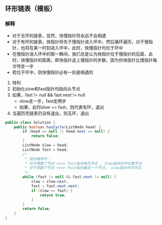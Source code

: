 ## 环形链表（模板）

### 解释
   * 对于无环的链表，显然，快慢指针将永远不会相遇
   * 对于有环的链表，快指针将先于慢指针进入环中，然后循环遍历，对于慢指针，也将在某一时刻进入环中，此时，快慢指针均位于环中
   * 在慢指针进入环中的那一瞬间，我们总是认为快指针位于慢指针的后面，此时，快慢指针的距离，即快指针追上慢指针的步数，因为你快指针比慢指针每次夺走一步
   * 若位于环中，则快慢指针必有一刻是相遇的

1. 特判
2. 初始化slow和fast指针均指向头节点
3. 如果，fast != null && fast.next != null
    * slow走一步，fast走两步
    * 如果，此时slow == fast，则代表有环，退出
4. 当遍历完链表仍没有退出，则无环，退出

~~~java
public class Solution {
    public boolean hasCycle(ListNode head) {
        if (head == null || head.next == null) {
            return false;
        }
        ListNode slow = head;
        ListNode fast = head;
        /*
         * 退出循环时：
         * 对于偶数个节点 <==> fast指向哨兵节点 , slow指向右中位数节点
         * 对于奇数个节点 <==> fast指向最后一个节点， slow指向中间节点
         */
        while (fast != null && fast.next != null) {
            slow = slow.next;
            fast = fast.next.next;
            if (slow == fast) {
                return true;
            }
        }
        return false;
    }
}
~~~

